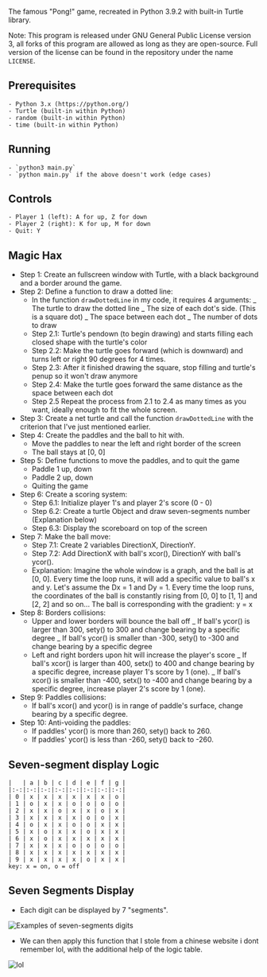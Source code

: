 The famous "Pong!" game, recreated in Python 3.9.2 with built-in Turtle library.	

Note: This program is released under GNU General Public License version 3, all forks of this program are allowed as long as they are open-source. Full version of the license can be found in the repository under the name `LICENSE`.

## Prerequisites
	- Python 3.x (https://python.org/)
	- Turtle (built-in within Python)
	- random (built-in within Python)
	- time (built-in within Python)

## Running
	- `python3 main.py`
	- `python main.py` if the above doesn't work (edge cases)

## Controls
	- Player 1 (left): A for up, Z for down
	- Player 2 (right): K for up, M for down
	- Quit: Y

## Magic Hax
- Step 1: Create an fullscreen window with Turtle, with a black background and a border around the game.
- Step 2: Define a function to draw a dotted line:
	+ In the function `drawDottedLine` in my code, it requires 4 arguments:
		_ The turtle to draw the dotted line
		_ The size of each dot's side. (This is a square dot)
		_ The space between each dot
		_ The number of dots to draw
	+ Step 2.1: Turtle's pendown (to begin drawing) and starts filling each closed shape with the turtle's color
	+ Step 2.2: Make the turtle goes forward (which is downward) and turns left or right 90 degrees for 4 times.
	+ Step 2.3: After it finished drawing the square, stop filling and turtle's penup so it won't draw anymore
	+ Step 2.4: Make the turtle goes forward the same distance as the space between each dot
	+ Step 2.5 Repeat the process from 2.1 to 2.4 as many times as you want, ideally enough to fit the whole screen.
- Step 3: Create a net turtle and call the function `drawDottedLine` with the criterion that I've just mentioned earlier.
- Step 4: Create the paddles and the ball to hit with.
	+ Move the paddles to near the left and right border of the screen
	+ The ball stays at [0, 0]
- Step 5: Define functions to move the paddles, and to quit the game
	+ Paddle 1 up, down
	+ Paddle 2 up, down
	+ Quiting the game
- Step 6: Create a scoring system:
	+ Step 6.1: Initialize player 1's and player 2's score (0  -  0)
	+ Step 6.2: Create a turtle Object and draw seven-segments number (Explanation below)
	+ Step 6.3: Display the scoreboard on top of the screen
- Step 7: Make the ball move:
	+ Step 7.1: Create 2 variables DirectionX, DirectionY.
	+ Step 7.2: Add DirectionX with ball's xcor(), DirectionY with ball's ycor().
	+ Explanation: Imagine the whole window is a graph, and the ball is at [0, 0]. Every time the loop runs, it will add a specific value to ball's x and y. Let's assume the Dx = 1 and Dy = 1. Every time the loop runs, the coordinates of the ball is constantly rising from [0, 0] to [1, 1] and [2, 2] and so on... The ball is corresponding with the gradient: y = x
- Step 8: Borders collisions:
	+ Upper and lower borders will bounce the ball off
		_ If ball's ycor() is larger than 300, sety() to 300 and change bearing by a specific degree
		_ If ball's ycor() is smaller than -300, sety() to -300 and change bearing by a specific degree
	+ Left and right borders upon hit will increase the player's score
		_ If ball's xcor() is larger than 400, setx() to 400 and change bearing by a specific degree, increase player 1's score by 1 (one).
		_ If ball's xcor() is smaller than -400, setx() to -400 and change bearing by a specific degree, increase player 2's score by 1 (one).
- Step 9: Paddles collisions:
	+ If ball's xcor() and ycor() is in range of paddle's surface, change bearing by a specific degree.
- Step 10: Anti-voiding the paddles:
	+ If paddles' ycor() is more than 260, sety() back to 260.
	+ If paddles' ycor() is less than -260, sety() back to -260.


## Seven-segment display Logic
	|   | a | b | c | d | e | f | g |
	|:-:|:-:|:-:|:-:|:-:|:-:|:-:|:-:|
	| 0 | x | x | x | x | x | x | o |
	| 1 | o | x | x | o | o | o | o |
	| 2 | x | x | o | x | x | o | x |
	| 3 | x | x | x | x | o | o | x |
	| 4 | o | x | x | o | o | x | x |
	| 5 | x | o | x | x | o | x | x | 
	| 6 | x | o | x | x | x | x | x |
	| 7 | x | x | x | o | o | o | o |
	| 8 | x | x | x | x | x | x | x |
	| 9 | x | x | x | x | o | x | x |
	key: x = on, o = off
	
## Seven Segments Display
- Each digit can be displayed by 7 "segments".

![Examples of seven-segments digits](https://github.com/nguyenhuyblyat/turtle-pong/blob/main/7seg1.gif?raw=true)

- We can then apply this function that I stole from a chinese website i dont remember lol, with the additional help of the logic table.

![lol](https://github.com/nguyenhuyblyat/turtle-pong/blob/main/seven-segment-example.jpg?raw=true)
